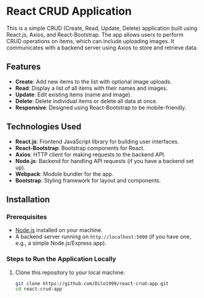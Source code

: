 # React CRUD Application

This is a simple CRUD (Create, Read, Update, Delete) application built using React.js, Axios, and React-Bootstrap. The app allows users to perform CRUD operations on items, which can include uploading images. It communicates with a backend server using Axios to store and retrieve data.

## Features

- **Create**: Add new items to the list with optional image uploads.
- **Read**: Display a list of all items with their names and images.
- **Update**: Edit existing items (name and image).
- **Delete**: Delete individual items or delete all data at once.
- **Responsive**: Designed using React-Bootstrap to be mobile-friendly.

## Technologies Used

- **React.js**: Frontend JavaScript library for building user interfaces.
- **React-Bootstrap**: Bootstrap components for React.
- **Axios**: HTTP client for making requests to the backend API.
- **Node.js**: Backend for handling API requests (if you have a backend set up).
- **Webpack**: Module bundler for the app.
- **Bootstrap**: Styling framework for layout and components.

## Installation

### Prerequisites

- [Node.js](https://nodejs.org/en/) installed on your machine.
- A backend server running on `http://localhost:5000` (if you have one, e.g., a simple Node.js/Express app).

### Steps to Run the Application Locally

1. Clone this repository to your local machine:
   ```bash
   git clone https://github.com/Dilo1999/react-crud-app.git
   cd react-crud-app

